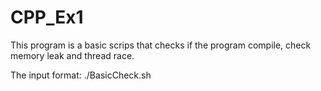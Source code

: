# CPP_Ex1

This program is a basic scrips that checks if the program compile, check memory leak and thread race.

The input format: ./BasicCheck.sh <pathToProgram> <ProgramName>

